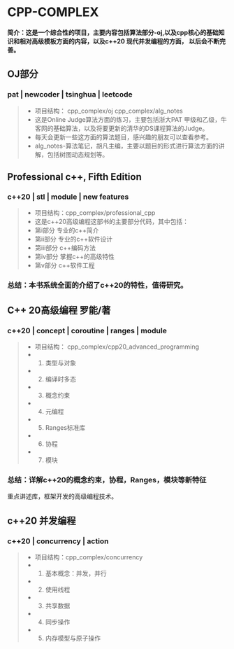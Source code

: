 # CPP-COMPLEX
**简介：这是一个综合性的项目，主要内容包括算法部分-oj,以及cpp核心的基础知识和相对高级模板方面的内容，以及c++20 现代并发编程的方面，
以后会不断完善。**
## OJ部分
### pat | newcoder | tsinghua | leetcode
> - 项目结构： cpp_complex/oj cpp_complex/alg_notes
> - 这是Online Judge算法方面的练习，主要包括浙大PAT 甲级和乙级，牛客网的基础算法，以及将要更新的清华的DS课程算法的Judge。  
> - 每天会更新一些这方面的算法题目，感兴趣的朋友可以查看参考。
> - alg_notes-算法笔记，胡凡主编，主要以题目的形式进行算法方面的讲解，包括树图动态规划等。

## Professional c++, Fifth Edition
### c++20 | stl | module | new features
> - 项目结构：cpp_complex/professional_cpp
> - 这是c++20高级编程这部书的主要部分代码，其中包括：
> - 第i部分 专业的c++简介
> - 第ii部分 专业的c++软件设计
> - 第iii部分 c++编码方法
> - 第iv部分 掌握c++的高级特性
> - 第v部分 c++软件工程
### 总结：本书系统全面的介绍了c++20的特性，值得研究。

## C++ 20高级编程 罗能/著
### c++20 | concept | coroutine | ranges | module
> - 项目结构： cpp_complex/cpp20_advanced_programming
> - 1. 类型与对象
> - 2. 编译时多态
> - 3. 概念约束
> - 4. 元编程
> - 5. Ranges标准库
> - 6. 协程
> - 7. 模块
### 总结：详解c++20的概念约束，协程，Ranges，模块等新特征
重点讲述库，框架开发的高级编程技术。

## c++20 并发编程
### c++20 | concurrency | action
> - 项目结构：cpp_complex/concurrency
> - 1. 基本概念：并发，并行
> - 2. 使用线程
> - 3. 共享数据
> - 4. 同步操作
> - 5. 内存模型与原子操作